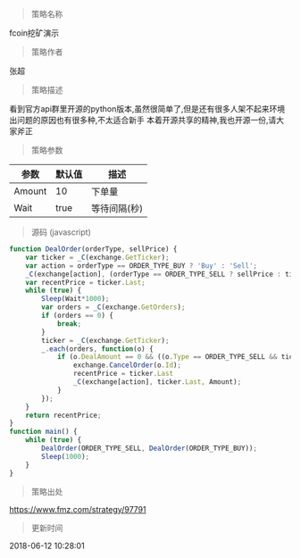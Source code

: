 
> 策略名称

fcoin挖矿演示

> 策略作者

张超

> 策略描述

看到官方api群里开源的python版本,虽然很简单了,但是还有很多人架不起来环境
出问题的原因也有很多种,不太适合新手
本着开源共享的精神,我也开源一份,请大家斧正

> 策略参数



|参数|默认值|描述|
|----|----|----|
|Amount|10|下单量|
|Wait|true|等待间隔(秒)|


> 源码 (javascript)

``` javascript
function DealOrder(orderType, sellPrice) {
    var ticker = _C(exchange.GetTicker);
    var action = orderType == ORDER_TYPE_BUY ? 'Buy' : 'Sell';
    _C(exchange[action], (orderType == ORDER_TYPE_SELL ? sellPrice : ticker.Last), Amount);
    var recentPrice = ticker.Last;
    while (true) {
        Sleep(Wait*1000);
        var orders = _C(exchange.GetOrders);
        if (orders == 0) {
            break;
        }
        ticker = _C(exchange.GetTicker);
        _.each(orders, function(o) {
            if (o.DealAmount == 0 && ((o.Type == ORDER_TYPE_SELL && ticker.Last >= sellPrice && ticker.Last != recentPrice) || (ticker.Last != recentPrice && o.Type == ORDER_TYPE_BUY))) {
                exchange.CancelOrder(o.Id);
                recentPrice = ticker.Last
                _C(exchange[action], ticker.Last, Amount);
            }
        });
    }
    return recentPrice;
}
function main() {
    while (true) {
        DealOrder(ORDER_TYPE_SELL, DealOrder(ORDER_TYPE_BUY));
        Sleep(1000);
    }
}

```

> 策略出处

https://www.fmz.com/strategy/97791

> 更新时间

2018-06-12 10:28:01
